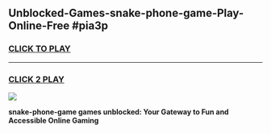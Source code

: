 
## Unblocked-Games-snake-phone-game-Play-Online-Free #pia3p
<h3>
<a href="https://us.freeplayer.one?title=snake-phone-game&ref=10M">CLICK TO PLAY</a></h3>
<hr>

<h3>
<a href="https://us.freeplayer.one?title=snake-phone-game&ref=10M">CLICK 2 PLAY</a>
  
</h3>

<a href="https://us.freeplayer.one?title=snake-phone-game&ref=10M"><img src="https://clearcache.store/games.png"></a>


**snake-phone-game games unblocked: Your Gateway to Fun and Accessible Online Gaming**
